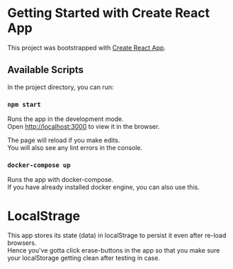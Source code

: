 # Getting Started with Create React App

This project was bootstrapped with [Create React App](https://github.com/facebook/create-react-app).

## Available Scripts

In the project directory, you can run:

### `npm start`

Runs the app in the development mode.\
Open [http://localhost:3000](http://localhost:3000) to view it in the browser.

The page will reload if you make edits.\
You will also see any lint errors in the console.

### `docker-compose up`

Runs the app with docker-compose.\
If you have already installed docker engine, you can also use this.

# LocalStrage

This app stores its state (data) in localStrage to persist it even after re-load browsers.\
Hence you've gotta click erase-buttons in the app so that you make sure your localStorage getting clean after testing in case.

